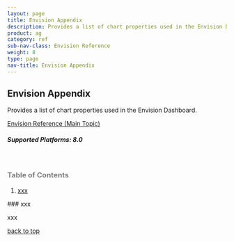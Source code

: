 ```yaml
---
layout: page
title: Envision Appendix
description: Provides a list of chart properties used in the Envision Dashboard.
product: ag
category: ref
sub-nav-class: Envision Reference
weight: 8
type: page
nav-title: Envision Appendix 
---
```


## Envision Appendix
Provides a list of chart properties used in the Envision Dashboard.

<a href="env_toc.html" class="button secondary">Envision Reference (Main Topic)</a>

<h5 class="stamp">Supported Platforms: 8.0</h5><br>

<div class = "divider1"></div>


<h3 name="top" style="color: grey;">Table of Contents</h3>

1. [xxx](#xxx)


<div class = "divider1"></div>
### <a id="xxx"></a>xxx


xxx


<a href="#top">back to top</a>